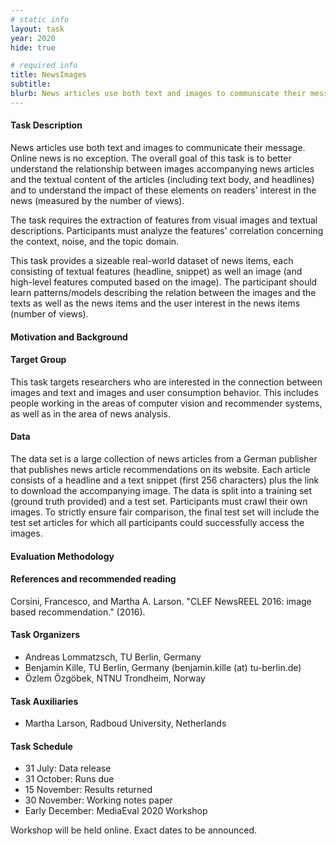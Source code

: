 ```yaml
---
# static info
layout: task
year: 2020
hide: true

# required info
title: NewsImages
subtitle: 
blurb: News articles use both text and images to communicate their message. This task investigates the relationship between the textual content of articles (text body and headlines) and the accompanying images.  and to understand the connection of these elements on readers’ interest in the news (measured by the number of views). Participants must automatically predict the image that accompanies a specified news article. The task also explores image features that are correlated with the popularity of news items.
---
```


<!-- # please respect the structure below-->


#### Task Description
News articles use both text and images to communicate their message. Online news is no exception. The overall goal of this task is to better understand the relationship between images accompanying news articles and the textual content of the articles (including text body, and headlines) and to understand the impact of these elements on readers’ interest in the news (measured by the number of views). 

The task requires the extraction of features from visual images and textual descriptions. Participants must analyze the features' correlation concerning the context, noise, and the topic domain.

This task provides a sizeable real-world dataset of news items, each consisting of textual features (headline, snippet) as well an image (and high-level features computed based on the image). The participant should learn patterns/models describing the relation between the images and the texts as well as the news items and the user interest in the news items (number of views).

#### Motivation and Background

#### Target Group
This task targets researchers who are interested in the connection between images and text and images and user consumption behavior. This includes people working in the areas of computer vision and recommender systems, as well as in the area of news analysis.

#### Data
The data set is a large collection of news articles from a German publisher that publishes news article recommendations on its website. Each article consists of a headline and a text snippet (first 256 characters) plus the link to download the accompanying image. The data is split into a training set (ground truth provided) and a test set. Participants must crawl their own images. To strictly ensure fair comparison, the final test set will include the test set articles for which all participants could successfully access the images.

#### Evaluation Methodology


#### References and recommended reading
<!-- # Please use the ACM format for references https://www.acm.org/publications/authors/reference-formatting (but no DOI needed)-->
<!-- # The paper title should be a hyperlink leading to the paper online-->
Corsini, Francesco, and Martha A. Larson. "CLEF NewsREEL 2016: image based recommendation." (2016).

#### Task Organizers
* Andreas Lommatzsch, TU Berlin, Germany
* Benjamin Kille, TU Berlin, Germany (benjamin.kille (at) tu-berlin.de)
* Özlem Özgöbek, NTNU Trondheim, Norway

#### Task Auxiliaries
* Martha Larson, Radboud University, Netherlands

#### Task Schedule
* 31 July: Data release <!-- # Replace XX with your date. Latest possible is 31 July-->
* 31 October: Runs due <!-- # Evaluation will be with the script-->
* 15 November: Results returned  <!-- Fixed. Please do not change-->
* 30 November: Working notes paper  <!-- Fixed. Please do not change-->
* Early December: MediaEval 2020 Workshop <!-- Fixed. Please do not change-->

Workshop will be held online. Exact dates to be announced.
